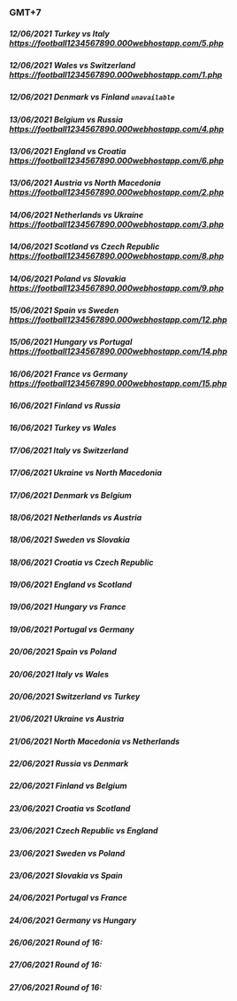 ### GMT+7
##### 12/06/2021 Turkey vs Italy https://football1234567890.000webhostapp.com/5.php
##### 12/06/2021 Wales vs Switzerland https://football1234567890.000webhostapp.com/1.php
##### 12/06/2021 Denmark vs Finland `unavailable`
##### 13/06/2021 Belgium vs Russia https://football1234567890.000webhostapp.com/4.php
##### 13/06/2021 England vs Croatia https://football1234567890.000webhostapp.com/6.php
##### 13/06/2021 Austria vs North Macedonia https://football1234567890.000webhostapp.com/2.php
##### 14/06/2021 Netherlands vs Ukraine https://football1234567890.000webhostapp.com/3.php
##### 14/06/2021 Scotland vs Czech Republic https://football1234567890.000webhostapp.com/8.php
##### 14/06/2021 Poland vs Slovakia https://football1234567890.000webhostapp.com/9.php
##### 15/06/2021 Spain vs Sweden https://football1234567890.000webhostapp.com/12.php
##### 15/06/2021 Hungary vs Portugal https://football1234567890.000webhostapp.com/14.php
##### 16/06/2021 France vs Germany https://football1234567890.000webhostapp.com/15.php
##### 16/06/2021 Finland vs Russia 
##### 16/06/2021 Turkey vs Wales 
##### 17/06/2021 Italy vs Switzerland 
##### 17/06/2021 Ukraine vs North Macedonia 
##### 17/06/2021 Denmark vs Belgium 
##### 18/06/2021 Netherlands vs Austria 
##### 18/06/2021 Sweden vs Slovakia 
##### 18/06/2021 Croatia vs Czech Republic 
##### 19/06/2021 England vs Scotland 
##### 19/06/2021 Hungary vs France 
##### 19/06/2021 Portugal vs Germany 
##### 20/06/2021 Spain vs Poland 
##### 20/06/2021 Italy vs Wales 
##### 20/06/2021 Switzerland vs Turkey 
##### 21/06/2021 Ukraine vs Austria 
##### 21/06/2021 North Macedonia vs Netherlands 
##### 22/06/2021 Russia vs Denmark 
##### 22/06/2021 Finland vs Belgium 
##### 23/06/2021 Croatia vs Scotland 
##### 23/06/2021 Czech Republic vs England 
##### 23/06/2021 Sweden vs Poland 
##### 23/06/2021 Slovakia vs Spain 
##### 24/06/2021 Portugal vs France 
##### 24/06/2021 Germany vs Hungary 
##### 26/06/2021 Round of 16:  
##### 27/06/2021 Round of 16:  
##### 27/06/2021 Round of 16:  

